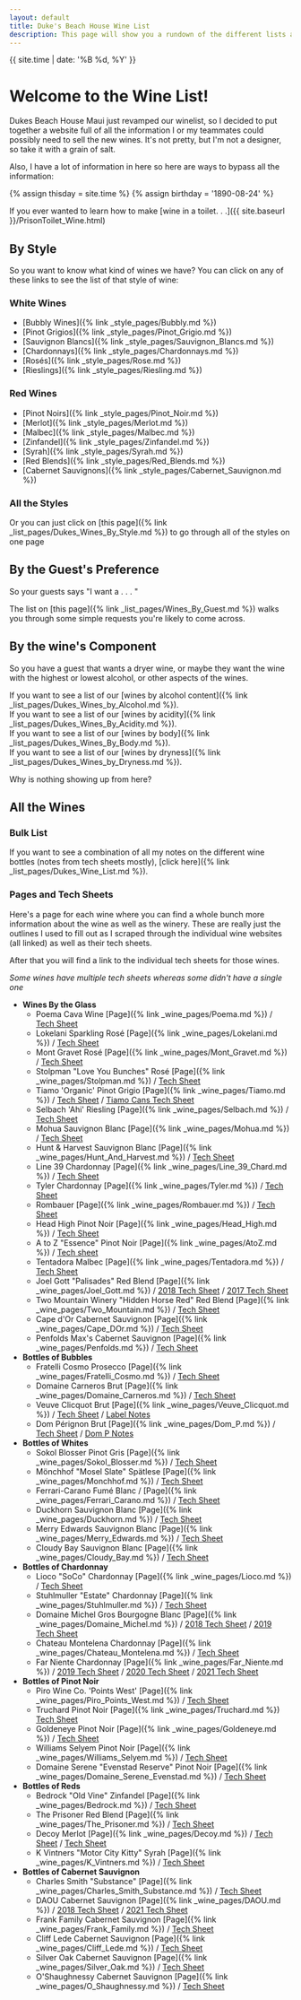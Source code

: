 ```yaml
---
layout: default
title: Duke's Beach House Wine List
description: This page will show you a rundown of the different lists available.
---
```

{{ site.time | date: '%B %d, %Y' }}  

# Welcome to the Wine List!

Dukes Beach House Maui just revamped our winelist, so I decided to put together a website full of all the information I or my teammates could possibly need to sell the new wines. It's not pretty, but I'm not a designer, so take it with a grain of salt.

Also, I have a lot of information in here so here are ways to bypass all the information:
<!--
{{ site.time | timeago: '1890-8-24' }}
-->

<!--
{% assign bday = '1890-08-24T00:00:00Z' %}
Duke was born on {{ bday | date: '%B %d, %Y' }}  
That's {{ bday | timeago }}
{% timeago 2000-1-1 %}
-->

{% assign thisday = site.time %}
{% assign birthday = '1890-08-24' %}
 

<!--
Duke was born on {{ birthday | date: '%B %d, %Y' }} or {% timeago 1890-09-25 %}
-->

If you ever wanted to learn how to make [wine in a toilet. . .]({{ site.baseurl }}/PrisonToilet_Wine.html)

## By Style
So you want to know what kind of wines we have? You can click on any of these links to see the list of that style of wine:
### White Wines
 - [Bubbly Wines]({% link _style_pages/Bubbly.md %})  
 - [Pinot Grigios]({% link _style_pages/Pinot_Grigio.md %})  
 - [Sauvignon Blancs]({% link _style_pages/Sauvignon_Blancs.md %})  
 - [Chardonnays]({% link _style_pages/Chardonnays.md %})  
 - [Rosés]({% link _style_pages/Rose.md %})  
 - [Rieslings]({% link _style_pages/Riesling.md %})  

### Red Wines
 - [Pinot Noirs]({% link _style_pages/Pinot_Noir.md %})  
 - [Merlot]({% link _style_pages/Merlot.md %})  
 - [Malbec]({% link _style_pages/Malbec.md %})  
 - [Zinfandel]({% link _style_pages/Zinfandel.md %})  
 - [Syrah]({% link _style_pages/Syrah.md %})  
 - [Red Blends]({% link _style_pages/Red_Blends.md %})  
 - [Cabernet Sauvignons]({% link _style_pages/Cabernet_Sauvignon.md %})  

### All the Styles
Or you can just click on [this page]({% link _list_pages/Dukes_Wines_By_Style.md %}) to go through all of the styles on one page

## By the Guest's Preference
So your guests says "I want a . . . " 

The list on [this page]({% link _list_pages/Wines_By_Guest.md %}) walks you through some simple requests you're likely to come across.

## By the wine's Component
So you have a guest that wants a dryer wine, or maybe they want the wine with the highest or lowest alcohol, or other aspects of the wines.  

If you want to see a list of our [wines by alcohol content]({% link _list_pages/Dukes_Wines_by_Alcohol.md %}).  
If you want to see a list of our [wines by acidity]({% link _list_pages/Dukes_Wines_By_Acidity.md %}).  
If you want to see a list of our [wines by body]({% link _list_pages/Dukes_Wines_By_Body.md %}).  
If you want to see a list of our [wines by dryness]({% link _list_pages/Dukes_Wines_by_Dryness.md %}).  

Why is nothing showing up from here?
## All the Wines

### Bulk List
If you want to see a combination of all my notes on the different wine bottles (notes from tech sheets mostly), [click here]({% link _list_pages/Dukes_Wine_List.md %}).

### Pages and Tech Sheets
Here's a page for each wine where you can find a whole bunch more information about the wine as well as the winery. These are really just the outlines I used to fill out as I scraped through the individual wine websites (all linked) as well as their tech sheets.

After that you will find a link to the individual tech sheets for those wines.  

*Some wines have multiple tech sheets whereas some didn't have a single one*
- **Wines By the Glass**
  - Poema Cava Wine [Page]({% link _wine_pages/Poema.md %}) / [Tech Sheet](wine_pdfs/Poema_Brut.pdf)
  - Lokelani Sparkling Rosé  [Page]({% link _wine_pages/Lokelani.md %}) / [Tech Sheet](wine_pdfs/Lokelani_Rose.pdf)
  - Mont Gravet Rosé  [Page]({% link _wine_pages/Mont_Gravet.md %}) / [Tech Sheet](wine_pdfs/Mont_Gravet_Rose.pdf)
  - Stolpman "Love You Bunches" Rosé  [Page]({% link _wine_pages/Stolpman.md %}) / [Tech Sheet](wine_pdfs/2020_Stoilpman_Love_You_Bunches.pdf)
  - Tiamo 'Organic' Pinot Grigio  [Page]({% link _wine_pages/Tiamo.md %}) / [Tech Sheet](wine_pdfs/Tiamo_PG.pdf) / [Tiamo Cans Tech Sheet](wine_pdfs/Tiamo_PG_Can.pdf)
  - Selbach 'Ahi' Riesling [Page]({% link _wine_pages/Selbach.md %}) / [Tech Sheet](wine_pdfs/Selbach_Riesling.pdf)
  - Mohua Sauvignon Blanc [Page]({% link _wine_pages/Mohua.md %}) / [Tech Sheet](asseets/Mohua_SB.pdf)
  - Hunt & Harvest Sauvignon Blanc [Page]({% link _wine_pages/Hunt_And_Harvest.md %}) / [Tech Sheet](wine_pdfs/Hunt_And_Harvest_SB.pdf)
  - Line 39 Chardonnay [Page]({% link _wine_pages/Line_39_Chard.md %}) / [Tech Sheet](wine_pdfs/Line_39_Chard.pdf)
  - Tyler Chardonnay [Page]({% link _wine_pages/Tyler.md %}) / [Tech Sheet](wine_pdfs/Tyler_Chardonnay.pdf)
  - Rombauer [Page]({% link _wine_pages/Rombauer.md %}) / [Tech Sheet](wine_pdfs/Rombauer_Carneros_Chard.pdf)
  - Head High Pinot Noir [Page]({% link _wine_pages/Head_High.md %}) / [Tech Sheet](wine_pdfs/Head_High_PN.pdf)
  - A to Z "Essence" Pinot Noir [Page]({% link _wine_pages/AtoZ.md %}) / [Tech sheet](wine_pdfs/A_to_Z_Essence_PN.pdf)
  - Tentadora Malbec [Page]({% link _wine_pages/Tentadora.md %}) / [Tech Sheet](wine_pdfs/Tentadora_Malbec.pdf)
  - Joel Gott "Palisades" Red Blend [Page]({% link _wine_pages/Joel_Gott.md %}) / [2018 Tech Sheet](wine_pdfs/Joel_Gott_2018.pdf) / [2017 Tech Sheet](wine_pdfs/Joel_Gott_2018.pdf)
  - Two Mountain Winery "Hidden Horse Red" Red Blend [Page]({% link _wine_pages/Two_Mountain.md %}) / [Tech Sheet](wine_pdfs/Hidden_Horse_Red.pdf)
  - Cape d'Or Cabernet Sauvignon [Page]({% link _wine_pages/Cape_DOr.md %}) / [Tech Sheet](wine_pdfs/Cape_Dor_Cab.pdf)
  - Penfolds Max's Cabernet Sauvignon [Page]({% link _wine_pages/Penfolds.md %}) / [Tech Sheet](wine_pdfs/Penfolds_Maxs_Cab.pdf)
- **Bottles of Bubbles**
  - Fratelli Cosmo Prosecco [Page]({% link _wine_pages/Fratelli_Cosmo.md %}) / [Tech Sheet](wine_pdfs/Fratelli_Prosecco.pdf)
  - Domaine Carneros Brut [Page]({% link _wine_pages/Domaine_Carneros.md %}) / [Tech Sheet](wine_pdfs/Domaine_Carneros_Brut.pdf)
  - Veuve Clicquot Brut [Page]({% link _wine_pages/Veuve_Clicquot.md %}) / [Tech Sheet](wine_pdfs/Veuve_Clicquot.pdf) / [Label Notes](wine_pdfs/Veuve_Clicquot_Brut.pdf)
  - Dom Pérignon Brut [Page]({% link _wine_pages/Dom_P.md %}) / [Tech Sheet](wine_pdfs/Dom_Perignon.pdf) / [Dom P Notes](wine_pdfs/Dom_P_Notes.pdf)
- **Bottles of Whites**
  - Sokol Blosser Pinot Gris [Page]({% link _wine_pages/Sokol_Blosser.md %}) / [Tech Sheet](wine_pdfs/Sokol_Blosser_PG.pdf)
  - Mönchhof "Mosel Slate" Spätlese [Page]({% link _wine_pages/Monchhof.md %}) / [Tech Sheet](wine_pdfs/Monchhof_Mosel_Riesling.pdf)
  - Ferrari-Carano Fumé Blanc / [Page]({% link _wine_pages/Ferrari_Carano.md %}) / [Tech Sheet](wine_pdfs/Ferrai_Carano_FumeBlanc.pdf)
  - Duckhorn Sauvignon Blanc [Page]({% link _wine_pages/Duckhorn.md %}) / [Tech Sheet](wine_pdfs/Duckhorn_SB.pdf)
  - Merry Edwards Sauvignon Blanc [Page]({% link _wine_pages/Merry_Edwards.md %}) / [Tech Sheet](wine_pdfs/Merry_Edwards_SB.pdf)
  - Cloudy Bay Sauvignon Blanc [Page]({% link _wine_pages/Cloudy_Bay.md %}) / [Tech Sheet](wine_pdfs/Cloudy_Bay_SB.pdf)
- **Bottles of Chardonnay**
  - Lioco "SoCo" Chardonnay [Page]({% link _wine_pages/Lioco.md %}) / [Tech Sheet](wine_pdfs/LIOCO.pdf)
  - Stuhlmuller "Estate" Chardonnay [Page]({% link _wine_pages/Stuhlmuller.md %}) / [Tech Sheet](wine_pdfs/Stuhlmuller_Estate_Chard.pdf)
  - Domaine Michel Gros Bourgogne Blanc [Page]({% link _wine_pages/Domaine_Michel.md %}) / [2018 Tech Sheet](wine_pdfs/Domaine_Michel_2018.pdf) / [2019 Tech Sheet](wine_pdfs/Domaine_Michel_2019.pdf)
  - Chateau Montelena Chardonnay [Page]({% link _wine_pages/Chateau_Montelena.md %}) / [Tech Sheet](wine_pdfs/Chateau_Montelena_Chard.pdf)
  - Far Niente Chardonnay [Page]({% link _wine_pages/Far_Niente.md %}) / [2019 Tech Sheet](wine_pdfs/Far_Niente_2019.pdf) / [2020 Tech Sheet](wine_pdfs/Far_Niente_2020.pdf) / [2021 Tech Sheet](wine_pdfs/Far_Niente_2021.pdf)
- **Bottles of Pinot Noir**
  - Piro Wine Co. 'Points West' [Page]({% link _wine_pages/Piro_Points_West.md %}) / [Tech Sheet](wine_pdfs/Points_West.pdf)
  - Truchard Pinot Noir [Page]({% link _wine_pages/Truchard.md %}) [Tech Sheet](wine_pdfs/Truchard.pdf)
  - Goldeneye Pinot Noir [Page]({% link _wine_pages/Goldeneye.md %}) / [Tech Sheet](wine_pdfs/Goldeneye.pdf)
  - Williams Selyem Pinot Noir [Page]({% link _wine_pages/Williams_Selyem.md %}) / [Tech Sheet](wine_pdfs/Williams_Selyem.pdf)
  - Domaine Serene "Evenstad Reserve" Pinot Noir [Page]({% link _wine_pages/Domaine_Serene_Evenstad.md %}) / [Tech Sheet](wine_pdfs/Domaine_Serene.pdf)
- **Bottles of Reds**
  - Bedrock "Old Vine" Zinfandel [Page]({% link _wine_pages/Bedrock.md %}) / [Tech Sheet](wine_pdfs/Bedrock.pdf)
  - The Prisoner Red Blend [Page]({% link _wine_pages/The_Prisoner.md %}) / [Tech Sheet](wine_pdfs/The_Prisoner.pdf)
  - Decoy Merlot [Page]({% link _wine_pages/Decoy.md %}) / [Tech Sheet](wine_pdfs/Decoy.pdf) / [Tech Sheet](wine_pdfs/Decoy_2019.pdf)
  - K Vintners "Motor City Kitty" Syrah [Page]({% link _wine_pages/K_Vintners.md %}) / [Tech Sheet](wine_pdfs/K_Vintners.pdf)
- **Bottles of Cabernet Sauvignon**
  - Charles Smith "Substance" [Page]({% link _wine_pages/Charles_Smith_Substance.md %}) / [Tech Sheet](wine_pdfs/Charles_Smith.pdf)
  - DAOU Cabernet Sauvignon [Page]({% link _wine_pages/DAOU.md %}) / [2018 Tech Sheet](wine_pdfs/DAOU_2018.pdf) / [2021 Tech Sheet](wine_pdfs/DAOU_2021.pdf)
  - Frank Family Cabernet Sauvignon [Page]({% link _wine_pages/Frank_Family.md %}) / [Tech Sheet](wine_pdfs/Frank_Family.pdf)
  - Cliff Lede Cabernet Sauvignon [Page]({% link _wine_pages/Cliff_Lede.md %}) / [Tech Sheet](wine_pdfs/Cliff_Lede.pdf)
  - Silver Oak Cabernet Sauvignon [Page]({% link _wine_pages/Silver_Oak.md %}) / [Tech Sheet](wine_pdfs/Silver_Oak.pdf)
  - O'Shaughnessy Cabernet Sauvignon [Page]({% link _wine_pages/O_Shaughnessy.md %}) / [Tech Sheet](wine_pdfs/O'Shaughnessy.pdf)

